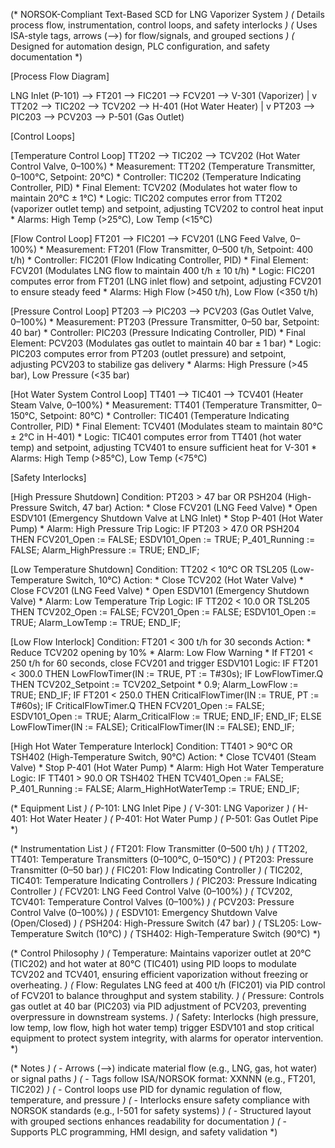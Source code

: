 (* NORSOK-Compliant Text-Based SCD for LNG Vaporizer System *)
(* Details process flow, instrumentation, control loops, and safety interlocks *)
(* Uses ISA-style tags, arrows (-->) for flow/signals, and grouped sections *)
(* Designed for automation design, PLC configuration, and safety documentation *)

[Process Flow Diagram]

LNG Inlet (P-101) --> FT201 --> FIC201 --> FCV201 --> V-301 (Vaporizer)
                             |
                             v
                          TT202 --> TIC202 --> TCV202 --> H-401 (Hot Water Heater)
                             |
                             v
                          PT203 --> PIC203 --> PCV203 --> P-501 (Gas Outlet)

[Control Loops]

[Temperature Control Loop]
  TT202 --> TIC202 --> TCV202 (Hot Water Control Valve, 0–100%)
    * Measurement: TT202 (Temperature Transmitter, 0–100°C, Setpoint: 20°C)
    * Controller: TIC202 (Temperature Indicating Controller, PID)
    * Final Element: TCV202 (Modulates hot water flow to maintain 20°C ± 1°C)
    * Logic: TIC202 computes error from TT202 (vaporizer outlet temp) and setpoint, adjusting TCV202 to control heat input
    * Alarms: High Temp (>25°C), Low Temp (<15°C)

[Flow Control Loop]
  FT201 --> FIC201 --> FCV201 (LNG Feed Valve, 0–100%)
    * Measurement: FT201 (Flow Transmitter, 0–500 t/h, Setpoint: 400 t/h)
    * Controller: FIC201 (Flow Indicating Controller, PID)
    * Final Element: FCV201 (Modulates LNG flow to maintain 400 t/h ± 10 t/h)
    * Logic: FIC201 computes error from FT201 (LNG inlet flow) and setpoint, adjusting FCV201 to ensure steady feed
    * Alarms: High Flow (>450 t/h), Low Flow (<350 t/h)

[Pressure Control Loop]
  PT203 --> PIC203 --> PCV203 (Gas Outlet Valve, 0–100%)
    * Measurement: PT203 (Pressure Transmitter, 0–50 bar, Setpoint: 40 bar)
    * Controller: PIC203 (Pressure Indicating Controller, PID)
    * Final Element: PCV203 (Modulates gas outlet to maintain 40 bar ± 1 bar)
    * Logic: PIC203 computes error from PT203 (outlet pressure) and setpoint, adjusting PCV203 to stabilize gas delivery
    * Alarms: High Pressure (>45 bar), Low Pressure (<35 bar)

[Hot Water System Control Loop]
  TT401 --> TIC401 --> TCV401 (Heater Steam Valve, 0–100%)
    * Measurement: TT401 (Temperature Transmitter, 0–150°C, Setpoint: 80°C)
    * Controller: TIC401 (Temperature Indicating Controller, PID)
    * Final Element: TCV401 (Modulates steam to maintain 80°C ± 2°C in H-401)
    * Logic: TIC401 computes error from TT401 (hot water temp) and setpoint, adjusting TCV401 to ensure sufficient heat for V-301
    * Alarms: High Temp (>85°C), Low Temp (<75°C)

[Safety Interlocks]

[High Pressure Shutdown]
  Condition: PT203 > 47 bar OR PSH204 (High-Pressure Switch, 47 bar)
  Action: 
    * Close FCV201 (LNG Feed Valve)
    * Open ESDV101 (Emergency Shutdown Valve at LNG Inlet)
    * Stop P-401 (Hot Water Pump)
    * Alarm: High Pressure Trip
  Logic:
    IF PT203 > 47.0 OR PSH204 THEN
        FCV201_Open := FALSE;
        ESDV101_Open := TRUE;
        P_401_Running := FALSE;
        Alarm_HighPressure := TRUE;
    END_IF;

[Low Temperature Shutdown]
  Condition: TT202 < 10°C OR TSL205 (Low-Temperature Switch, 10°C)
  Action:
    * Close TCV202 (Hot Water Valve)
    * Close FCV201 (LNG Feed Valve)
    * Open ESDV101 (Emergency Shutdown Valve)
    * Alarm: Low Temperature Trip
  Logic:
    IF TT202 < 10.0 OR TSL205 THEN
        TCV202_Open := FALSE;
        FCV201_Open := FALSE;
        ESDV101_Open := TRUE;
        Alarm_LowTemp := TRUE;
    END_IF;

[Low Flow Interlock]
  Condition: FT201 < 300 t/h for 30 seconds
  Action:
    * Reduce TCV202 opening by 10%
    * Alarm: Low Flow Warning
    * If FT201 < 250 t/h for 60 seconds, close FCV201 and trigger ESDV101
  Logic:
    IF FT201 < 300.0 THEN
        LowFlowTimer(IN := TRUE, PT := T#30s);
        IF LowFlowTimer.Q THEN
            TCV202_Setpoint := TCV202_Setpoint * 0.9;
            Alarm_LowFlow := TRUE;
        END_IF;
        IF FT201 < 250.0 THEN
            CriticalFlowTimer(IN := TRUE, PT := T#60s);
            IF CriticalFlowTimer.Q THEN
                FCV201_Open := FALSE;
                ESDV101_Open := TRUE;
                Alarm_CriticalFlow := TRUE;
            END_IF;
        END_IF;
    ELSE
        LowFlowTimer(IN := FALSE);
        CriticalFlowTimer(IN := FALSE);
    END_IF;

[High Hot Water Temperature Interlock]
  Condition: TT401 > 90°C OR TSH402 (High-Temperature Switch, 90°C)
  Action:
    * Close TCV401 (Steam Valve)
    * Stop P-401 (Hot Water Pump)
    * Alarm: High Hot Water Temperature
  Logic:
    IF TT401 > 90.0 OR TSH402 THEN
        TCV401_Open := FALSE;
        P_401_Running := FALSE;
        Alarm_HighHotWaterTemp := TRUE;
    END_IF;

(* Equipment List *)
(* P-101: LNG Inlet Pipe *)
(* V-301: LNG Vaporizer *)
(* H-401: Hot Water Heater *)
(* P-401: Hot Water Pump *)
(* P-501: Gas Outlet Pipe *)

(* Instrumentation List *)
(* FT201: Flow Transmitter (0–500 t/h) *)
(* TT202, TT401: Temperature Transmitters (0–100°C, 0–150°C) *)
(* PT203: Pressure Transmitter (0–50 bar) *)
(* FIC201: Flow Indicating Controller *)
(* TIC202, TIC401: Temperature Indicating Controllers *)
(* PIC203: Pressure Indicating Controller *)
(* FCV201: LNG Feed Control Valve (0–100%) *)
(* TCV202, TCV401: Temperature Control Valves (0–100%) *)
(* PCV203: Pressure Control Valve (0–100%) *)
(* ESDV101: Emergency Shutdown Valve (Open/Closed) *)
(* PSH204: High-Pressure Switch (47 bar) *)
(* TSL205: Low-Temperature Switch (10°C) *)
(* TSH402: High-Temperature Switch (90°C) *)

(* Control Philosophy *)
(* Temperature: Maintains vaporizer outlet at 20°C (TIC202) and hot water at 80°C (TIC401) using PID loops to modulate TCV202 and TCV401, ensuring efficient vaporization without freezing or overheating. *)
(* Flow: Regulates LNG feed at 400 t/h (FIC201) via PID control of FCV201 to balance throughput and system stability. *)
(* Pressure: Controls gas outlet at 40 bar (PIC203) via PID adjustment of PCV203, preventing overpressure in downstream systems. *)
(* Safety: Interlocks (high pressure, low temp, low flow, high hot water temp) trigger ESDV101 and stop critical equipment to protect system integrity, with alarms for operator intervention. *)

(* Notes *)
(* - Arrows (-->) indicate material flow (e.g., LNG, gas, hot water) or signal paths *)
(* - Tags follow ISA/NORSOK format: XXNNN (e.g., FT201, TIC202) *)
(* - Control loops use PID for dynamic regulation of flow, temperature, and pressure *)
(* - Interlocks ensure safety compliance with NORSOK standards (e.g., I-501 for safety systems) *)
(* - Structured layout with grouped sections enhances readability for documentation *)
(* - Supports PLC programming, HMI design, and safety validation *)
